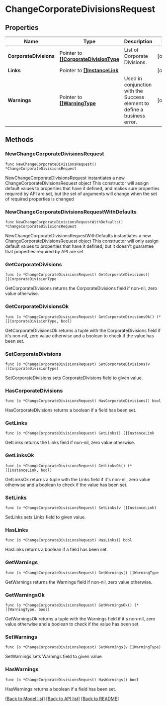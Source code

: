 # ChangeCorporateDivisionsRequest

## Properties

Name | Type | Description | Notes
------------ | ------------- | ------------- | -------------
**CorporateDivisions** | Pointer to [**[]CorporateDivisionType**](CorporateDivisionType.md) | List of Corporate Divisions. | [optional] 
**Links** | Pointer to [**[]InstanceLink**](InstanceLink.md) |  | [optional] 
**Warnings** | Pointer to [**[]WarningType**](WarningType.md) | Used in conjunction with the Success element to define a business error. | [optional] 

## Methods

### NewChangeCorporateDivisionsRequest

`func NewChangeCorporateDivisionsRequest() *ChangeCorporateDivisionsRequest`

NewChangeCorporateDivisionsRequest instantiates a new ChangeCorporateDivisionsRequest object
This constructor will assign default values to properties that have it defined,
and makes sure properties required by API are set, but the set of arguments
will change when the set of required properties is changed

### NewChangeCorporateDivisionsRequestWithDefaults

`func NewChangeCorporateDivisionsRequestWithDefaults() *ChangeCorporateDivisionsRequest`

NewChangeCorporateDivisionsRequestWithDefaults instantiates a new ChangeCorporateDivisionsRequest object
This constructor will only assign default values to properties that have it defined,
but it doesn't guarantee that properties required by API are set

### GetCorporateDivisions

`func (o *ChangeCorporateDivisionsRequest) GetCorporateDivisions() []CorporateDivisionType`

GetCorporateDivisions returns the CorporateDivisions field if non-nil, zero value otherwise.

### GetCorporateDivisionsOk

`func (o *ChangeCorporateDivisionsRequest) GetCorporateDivisionsOk() (*[]CorporateDivisionType, bool)`

GetCorporateDivisionsOk returns a tuple with the CorporateDivisions field if it's non-nil, zero value otherwise
and a boolean to check if the value has been set.

### SetCorporateDivisions

`func (o *ChangeCorporateDivisionsRequest) SetCorporateDivisions(v []CorporateDivisionType)`

SetCorporateDivisions sets CorporateDivisions field to given value.

### HasCorporateDivisions

`func (o *ChangeCorporateDivisionsRequest) HasCorporateDivisions() bool`

HasCorporateDivisions returns a boolean if a field has been set.

### GetLinks

`func (o *ChangeCorporateDivisionsRequest) GetLinks() []InstanceLink`

GetLinks returns the Links field if non-nil, zero value otherwise.

### GetLinksOk

`func (o *ChangeCorporateDivisionsRequest) GetLinksOk() (*[]InstanceLink, bool)`

GetLinksOk returns a tuple with the Links field if it's non-nil, zero value otherwise
and a boolean to check if the value has been set.

### SetLinks

`func (o *ChangeCorporateDivisionsRequest) SetLinks(v []InstanceLink)`

SetLinks sets Links field to given value.

### HasLinks

`func (o *ChangeCorporateDivisionsRequest) HasLinks() bool`

HasLinks returns a boolean if a field has been set.

### GetWarnings

`func (o *ChangeCorporateDivisionsRequest) GetWarnings() []WarningType`

GetWarnings returns the Warnings field if non-nil, zero value otherwise.

### GetWarningsOk

`func (o *ChangeCorporateDivisionsRequest) GetWarningsOk() (*[]WarningType, bool)`

GetWarningsOk returns a tuple with the Warnings field if it's non-nil, zero value otherwise
and a boolean to check if the value has been set.

### SetWarnings

`func (o *ChangeCorporateDivisionsRequest) SetWarnings(v []WarningType)`

SetWarnings sets Warnings field to given value.

### HasWarnings

`func (o *ChangeCorporateDivisionsRequest) HasWarnings() bool`

HasWarnings returns a boolean if a field has been set.


[[Back to Model list]](../README.md#documentation-for-models) [[Back to API list]](../README.md#documentation-for-api-endpoints) [[Back to README]](../README.md)


